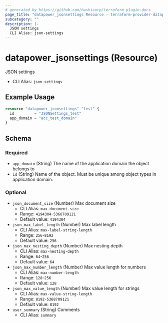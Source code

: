```yaml
---
# generated by https://github.com/hashicorp/terraform-plugin-docs
page_title: "datapower_jsonsettings Resource - terraform-provider-datapower"
subcategory: ""
description: |-
  JSON settings
  CLI Alias: json-settings
---
```


# datapower_jsonsettings (Resource)

JSON settings
  - CLI Alias: `json-settings`

## Example Usage

```terraform
resource "datapower_jsonsettings" "test" {
  id         = "JSONSettings_test"
  app_domain = "acc_test_domain"
}
```

<!-- schema generated by tfplugindocs -->
## Schema

### Required

- `app_domain` (String) The name of the application domain the object belongs to
- `id` (String) Name of the object. Must be unique among object types in application domain.

### Optional

- `json_document_size` (Number) Max document size
  - CLI Alias: `max-document-size`
  - Range: `4194304`-`5368709121`
  - Default value: `4194304`
- `json_max_label_length` (Number) Max label length
  - CLI Alias: `max-label-string-length`
  - Range: `256`-`8192`
  - Default value: `256`
- `json_max_nesting_depth` (Number) Max nesting depth
  - CLI Alias: `max-nesting-depth`
  - Range: `64`-`256`
  - Default value: `64`
- `json_max_number_length` (Number) Max value length for numbers
  - CLI Alias: `max-number-length`
  - Range: `128`-`256`
  - Default value: `128`
- `json_max_value_length` (Number) Max value length for strings
  - CLI Alias: `max-value-string-length`
  - Range: `8192`-`5368709121`
  - Default value: `8192`
- `user_summary` (String) Comments
  - CLI Alias: `summary`
